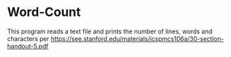 # Word-Count
This program reads a text file and prints the number of lines, words and characters per https://see.stanford.edu/materials/icspmcs106a/30-section-handout-5.pdf
